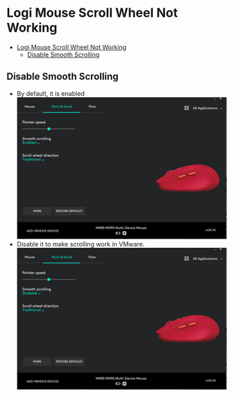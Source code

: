 # Logi Mouse Scroll Wheel Not Working

- [Logi Mouse Scroll Wheel Not Working](#logi-mouse-scroll-wheel-not-working)
  - [Disable Smooth Scrolling](#disable-smooth-scrolling)

## Disable Smooth Scrolling

* By default, it is enabled
  ![01_Smooth_Scrolling_Enabled](../Images/004_Logi_Mouse_Scroll_Wheel_Not_Working/00_Smooth_Scrolling_Enabled.png)
* Disable it to make scrolling work in VMware.
  ![01_Smooth_Scrolling_Disabled](../Images/004_Logi_Mouse_Scroll_Wheel_Not_Working/01_Smooth_Scrolling_Disabled.png)
